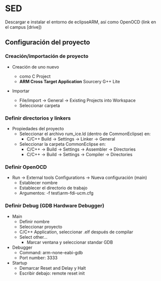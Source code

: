# SED

Descargar e instalar el entorno de eclipseARM, así como OpenOCD (link en el campus [drive])

## Configuración del proyecto

### Creación/importación de proyecto

* Creación de uno nuevo
  * como C Project
  * **ARM Cross Target Application** Sourcery G++ Lite

* Importar
  * File/import -> General -> Existing Projects into Workspace
  * Seleccionar carpeta

### Definir directorios y linkers
* Propiedades del proyecto
  * Seleccionar el archivo rum_ice.ld (dentro de CommonEclipse) en:
    * C/C++ Build -> Settings -> Linker -> General
  * Seleccionar la carpeta CommonEclipse en:
     * C/C++ -> Build -> Settings -> Assembler -> Directories
     * C/C++ -> Build -> Settings -> Compiler -> Directories

### Definir OpenOCD
* Run -> External tools Configurations -> Nueva configuración (main)
  * Establecer nombre
  * Establecer el directorio de trabajo
  * Argumentos: -f test\arm-fdi-ucm.cfg

### Definir Debug (GDB Hardware Debugger)
* Main
  * Definir nombre
  * Seleccionar proyecto
  * C/C++ Application, seleccionar .elf después de compilar
  * Select other... 
    * Marcar ventana y seleccionar standar GDB
* Debugger
  * Command: arm-none-eabi-gdb
  * Port number: 3333
* Startup
  * Demarcar Reset and Delay y Halt
  * Escribir debajo: remote reset init


